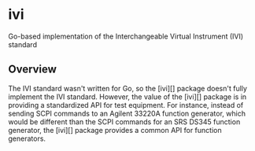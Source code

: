 # ivi
Go-based implementation of the Interchangeable Virtual Instrument (IVI) standard

## Overview

The IVI standard wasn't written for Go, so the [ivi][] package doesn't
fully implement the IVI standard. However, the value of the [ivi][]
package is in providing a standardized API for test equipment. For
instance, instead of sending SCPI commands to an Agilent 33220A function
generator, which would be different than the SCPI commands for an SRS
DS345 function generator, the [ivi][] package provides a common API for
function generators.
